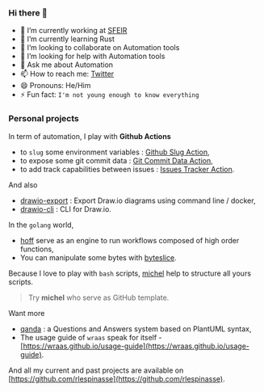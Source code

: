 ### Hi there 👋

- 🔭 I’m currently working at [SFEIR](https://www.sfeir.com/)
- 🌱 I’m currently learning Rust
- 👯 I’m looking to collaborate on Automation tools
- 🤔 I’m looking for help with Automation tools
- 💬 Ask me about Automation
- 📫 How to reach me: [Twitter](https://twitter.com/rlespinasse)
- 😄 Pronouns: He/Him
- ⚡ Fun fact: `I'm not young enough to know everything`

### Personal projects

In term of automation, I play with **Github Actions**

- to `slug` some environment variables : [Github Slug Action](https://github.com/marketplace/actions/github-slug),
- to expose some git commit data : [Git Commit Data Action](https://github.com/rlespinasse/git-commit-data-action),
- to add track capabilities between issues : [Issues Tracker Action](https://github.com/marketplace/actions/issues-tracker).

And also

- [drawio-export](https://github.com/rlespinasse/drawio-export) : Export Draw.io diagrams using command line / docker,
- [drawio-cli](https://github.com/rlespinasse/drawio-cli) : CLI for Draw.io.

In the `golang` world,

- [hoff](https://github.com/rlespinasse/hoff) serve as an engine to run workflows composed of high order functions,
- You can manipulate some bytes with [byteslice](https://github.com/rlespinasse/byteslice).

Because I love to play with `bash` scripts, [michel](https://github.com/rlespinasse/michel) help to structure all yours scripts.
> Try **michel** who serve as GitHub template.

Want more

- [qanda](https://github.com/rlespinasse/qanda) : a Questions and Answers system based on PlantUML syntax,
- The usage guide of `wraas` speak for itself - [https://wraas.github.io/usage-guide](https://wraas.github.io/usage-guide).

And all my current and past projects are available on [https://github.com/rlespinasse](https://github.com/rlespinasse).
